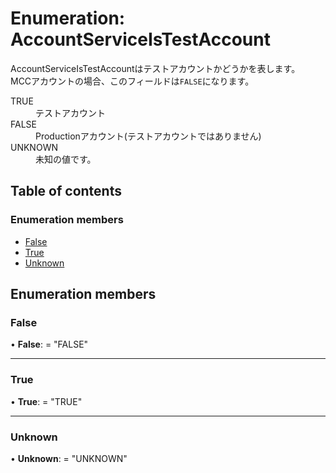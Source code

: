 # Enumeration: AccountServiceIsTestAccount


<div lang=\"ja\">AccountServiceIsTestAccountはテストアカウントかどうかを表します。<br> MCCアカウントの場合、このフィールドは<code>FALSE</code>になります。</div>  <dl class=term>   <dt class=\"term__item\">TRUE</dt>   <dd class=\"term__desc\"><span lang=\"ja\">テストアカウント</span></dd>   <dt class=\"term__item\">FALSE</dt>   <dd class=\"term__desc\"><span lang=\"ja\">Productionアカウント(テストアカウントではありません)</span></dd>   <dt class=\"term__item\">UNKNOWN</dt>   <dd class=\"term__desc\"><span lang=\"ja\">未知の値です。</span></dd> </dl>

## Table of contents

### Enumeration members

- [False](accountserviceistestaccount.md#false)
- [True](accountserviceistestaccount.md#true)
- [Unknown](accountserviceistestaccount.md#unknown)

## Enumeration members

### False

• **False**: = "FALSE"

___

### True

• **True**: = "TRUE"

___

### Unknown

• **Unknown**: = "UNKNOWN"
